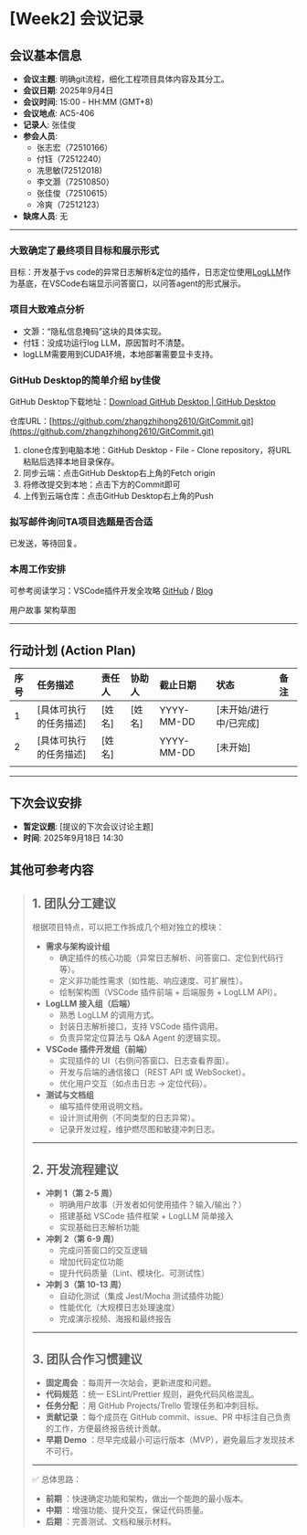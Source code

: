 # [Week2] 会议记录

## 会议基本信息

- **会议主题**: 明确git流程，细化工程项目具体内容及其分工。
- **会议日期**: 2025年9月4日
- **会议时间**: 15:00 - HH:MM (GMT+8)
- **会议地点**: AC5-406
- **记录人**: 张佳俊
- **参会人员**:
  - 张志宏（72510166）
  - 付钰（72512240）
  - 冼思敏(72512018)
  - 李文灏（72510850）
  - 张佳俊（72510615）
  - 冷爽（72512123）
- **缺席人员**: 无

---

### 大致确定了最终项目目标和展示形式

目标：开发基于vs code的异常日志解析&定位的插件，日志定位使用[LogLLM](https://github.com/guanwei49/LogLLM/tree/master)作为基底，在VSCode右端显示问答窗口，以问答agent的形式展示。

### 项目大致难点分析

- 文灏：“隐私信息掩码”这块的具体实现。
- 付钰：没成功运行log LLM，原因暂时不清楚。
- logLLM需要用到CUDA环境，本地部署需要显卡支持。

### GitHub Desktop的简单介绍 by佳俊

GitHub Desktop下载地址：[Download GitHub Desktop | GitHub Desktop](https://desktop.github.com/download/)

仓库URL：[https://github.com/zhangzhihong2610/GitCommit.git](https://github.com/zhangzhihong2610/GitCommit.git)

1. clone仓库到电脑本地：GitHub Desktop - File - Clone repository，将URL粘贴后选择本地目录保存。
1. 同步云端：点击GitHub Desktop右上角的Fetch origin
1. 将修改提交到本地：点击下方的Commit即可
1. 上传到云端仓库：点击GitHub Desktop右上角的Push

### 拟写邮件询问TA项目选题是否合适

已发送，等待回复。

### 本周工作安排

可参考阅读学习：VSCode插件开发全攻略 [GitHub](https://github.com/sxei/vscode-plugin-demo) / [Blog](https://blog.haoji.me/vscode-plugin-overview.html)

用户故事 架构草图

---

## 行动计划 (Action Plan)

| 序号 | 任务描述               | 责任人 | 协助人 | 截止日期   | 状态                   | 备注 |
| :--- | :--------------------- | :----- | :----- | :--------- | :--------------------- | :--- |
| 1    | [具体可执行的任务描述] | [姓名] | [姓名] | YYYY-MM-DD | [未开始/进行中/已完成] |      |
| 2    | [具体可执行的任务描述] | [姓名] |        | YYYY-MM-DD | [未开始]               |      |
|      |                        |        |        |            |                        |      |

---

## 下次会议安排

- **暂定议题**: [提议的下次会议讨论主题]
- **时间**: 2025年9月18日 14:30


## 其他可参考内容

>
> ## 1. 团队分工建议
>
> 根据项目特点，可以把工作拆成几个相对独立的模块：
>
> * **需求与架构设计组**
>   * 确定插件的核心功能（异常日志解析、问答窗口、定位到代码行等）。
>   * 定义非功能性需求（如性能、响应速度、可扩展性）。
>   * 绘制架构图（VSCode 插件前端 + 后端服务 + LogLLM API）。
> * **LogLLM 接入组（后端）**
>   * 熟悉 LogLLM 的调用方式。
>   * 封装日志解析接口，支持 VSCode 插件调用。
>   * 负责异常定位算法与 Q&A Agent 的逻辑实现。
> * **VSCode 插件开发组（前端）**
>   * 实现插件的 UI（右侧问答窗口、日志查看界面）。
>   * 开发与后端的通信接口（REST API 或 WebSocket）。
>   * 优化用户交互（如点击日志 → 定位代码）。
> * **测试与文档组**
>   * 编写插件使用说明文档。
>   * 设计测试用例（不同类型的日志异常）。
>   * 记录开发过程，维护燃尽图和敏捷冲刺日志。
>
> ---
>
> ## 2. 开发流程建议
>
> * **冲刺 1（第 2-5 周）**
>   * 明确用户故事（开发者如何使用插件？输入/输出？）
>   * 搭建基础 VSCode 插件框架 + LogLLM 简单接入
>   * 实现基础日志解析功能
> * **冲刺 2（第 6-9 周）**
>   * 完成问答窗口的交互逻辑
>   * 增加代码定位功能
>   * 提升代码质量（Lint、模块化、可测试性）
> * **冲刺 3（第 10-13 周）**
>   * 自动化测试（集成 Jest/Mocha 测试插件功能）
>   * 性能优化（大规模日志处理速度）
>   * 完成演示视频、海报和最终报告
>
> ---
>
> ## 3. 团队合作习惯建议
>
> * **固定周会** ：每周开一次站会，更新进度和问题。
> * **代码规范** ：统一 ESLint/Prettier 规则，避免代码风格混乱。
> * **任务分配** ：用 GitHub Projects/Trello 管理任务和冲刺目标。
> * **贡献记录** ：每个成员在 GitHub commit、issue、PR 中标注自己负责的工作，方便最终报告统计贡献。
> * **早期 Demo** ：尽早完成最小可运行版本（MVP），避免最后才发现技术不可行。
>
> ---
>
> ✅ 总体思路：
>
> * **前期** ：快速确定功能和架构，做出一个能跑的最小版本。
> * **中期** ：增强功能、提升交互，保证代码质量。
> * **后期** ：完善测试、文档和展示材料。
